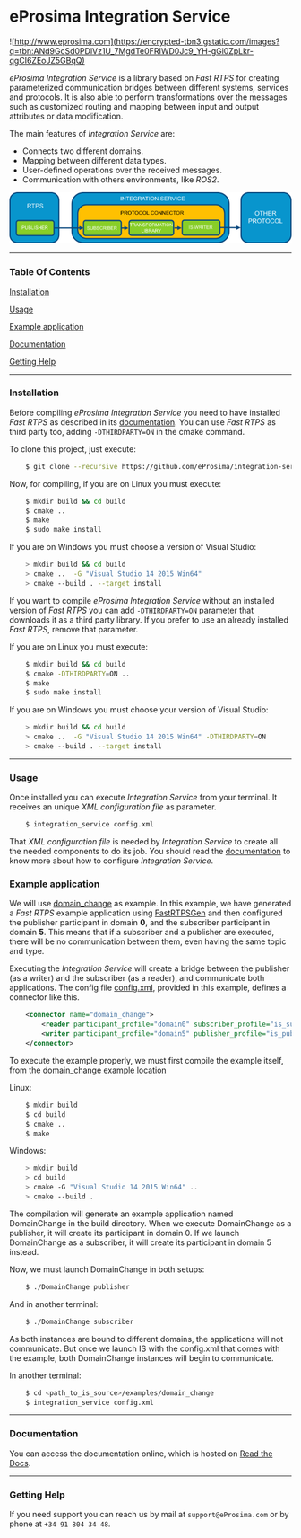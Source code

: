 # eProsima Integration Service
![http://www.eprosima.com](https://encrypted-tbn3.gstatic.com/images?q=tbn:ANd9GcSd0PDlVz1U_7MgdTe0FRIWD0Jc9_YH-gGi0ZpLkr-qgCI6ZEoJZ5GBqQ)

*eProsima Integration Service* is a library based on *Fast RTPS* for creating parameterized
communication bridges between different systems, services and protocols.
It is also able to perform transformations over the messages such as customized routing and
mapping between input and output attributes or data modification.

The main features of *Integration Service* are:

-   Connects two different domains.
-   Mapping between different data types.
-   User-defined operations over the received messages.
-   Communication with others environments, like *ROS2*.


<p align="center"> <img src="docs/RTPS_other_connector.png" alt="Default behaviour"/> </p>

<hr></hr>

### **Table Of Contents**

[Installation](#installation)

[Usage](#usage)

[Example application](#example-application)

[Documentation](#documentation)

[Getting Help](#getting-help)

<hr></hr>

### **Installation**

Before compiling *eProsima Integration Service* you need to have installed *Fast RTPS* as described in its [documentation](http://eprosima-fast-rtps.readthedocs.io/en/latest/binaries.html). You can use *Fast RTPS*
as third party too, adding `-DTHIRDPARTY=ON` in the cmake command.

To clone this project, just execute:

```bash
    $ git clone --recursive https://github.com/eProsima/integration-service
```

Now, for compiling, if you are on Linux you must execute:

```bash
    $ mkdir build && cd build
    $ cmake ..
    $ make
    $ sudo make install
```

If you are on Windows you must choose a version of Visual Studio:

```bash
    > mkdir build && cd build
    > cmake ..  -G "Visual Studio 14 2015 Win64"
    > cmake --build . --target install
```

If you want to compile *eProsima Integration Service* without an installed version of *Fast RTPS* you can add
`-DTHIRDPARTY=ON` parameter that downloads it as a third party library. If you prefer to use an already installed
*Fast RTPS*, remove that parameter.

If you are on Linux you must execute:

```bash
    $ mkdir build && cd build
    $ cmake -DTHIRDPARTY=ON ..
    $ make
    $ sudo make install
```

If you are on Windows you must choose your version of Visual Studio:

```bash
    > mkdir build && cd build
    > cmake ..  -G "Visual Studio 14 2015 Win64" -DTHIRDPARTY=ON
    > cmake --build . --target install
```

<hr></hr>

### **Usage**

Once installed you can execute *Integration Service* from your terminal. It receives an unique *XML configuration
file* as parameter.

```bash
    $ integration_service config.xml
```

That *XML configuration file* is needed by *Integration Service* to create all the needed components to do its job.
You should read the [documentation](https://integration-services.readthedocs.io/en/latest/configuration.html)
to know more about how to configure *Integration Service*.

### **Example application**

We will use
[domain_change](<https://github.com/eProsima/Integration-Service/tree/master/examples/domain_change>) as example.
In this example, we have generated a *Fast RTPS* example application using
[FastRTPSGen](https://eprosima-fast-rtps.readthedocs.io/en/latest/geninfo.html) and then configured
the publisher participant in domain **0**, and the subscriber participant in domain **5**.
This means that if a subscriber and a publisher are executed, there will be no communication between them,
even having the same topic and type.

Executing the *Integration Service* will create a bridge between the publisher (as a writer) and the subscriber
(as a reader), and communicate both applications.
The config file [config.xml](<https://github.com/eProsima/Integration-Service/tree/master/examples/domain_change/config.xml>),
provided in this example, defines a connector like this.

```xml
    <connector name="domain_change">
        <reader participant_profile="domain0" subscriber_profile="is_subscriber"/>
        <writer participant_profile="domain5" publisher_profile="is_publisher"/>
    </connector>
```

To execute the example properly, we must first compile the example itself, from the [domain_change example location](<https://github.com/eProsima/Integration-Service/tree/master/examples/domain_change>)

Linux:

```bash
    $ mkdir build
    $ cd build
    $ cmake ..
    $ make
```

Windows:

```bash
    > mkdir build
    > cd build
    > cmake -G "Visual Studio 14 2015 Win64" ..
    > cmake --build .
```

The compilation will generate an example application named DomainChange in the build directory.
When we execute DomainChange as a publisher, it will create its participant in domain 0.
If we launch DomainChange as a subscriber, it will create its participant in domain 5 instead.

Now, we must launch DomainChange in both setups:

```bash
    $ ./DomainChange publisher
```

And in another terminal:

```bash
    $ ./DomainChange subscriber
```

As both instances are bound to different domains, the applications will not communicate.
But once we launch IS with the config.xml that comes with the example,
both DomainChange instances will begin to communicate.

In another terminal:

```bash
    $ cd <path_to_is_source>/examples/domain_change
    $ integration_service config.xml
```

<hr></hr>

### **Documentation**

You can access the documentation online, which is hosted on
[Read the Docs](https://integration-services.readthedocs.io).

<hr></hr>

### **Getting Help**

If you need support you can reach us by mail at `support@eProsima.com` or by phone at `+34 91 804 34 48`.
